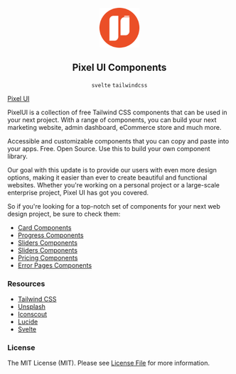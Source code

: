 <div align="center">

<div style="max-width: 90px;margin-left: auto;margin-right: auto">

![Pixel UI](/logo.png)

</div>
 
## Pixel UI Components

`svelte` `tailwindcss`
</div>


[Pixel UI](https://pixelui.dev)

PixelUI is a collection of free Tailwind CSS components that can be used in your next project. With a range of
components, you can build your next marketing website, admin dashboard, eCommerce store and much more.

Accessible and customizable components that you can copy and paste into your apps. Free. Open Source. Use this to build
your own component library.

Our goal with this update is to provide our users with even more design options, making it easier than ever to create
beautiful and functional websites. Whether you're working on a personal project or a large-scale enterprise project,
Pixel UI has got you covered.

So if you're looking for a top-notch set of components for your next web design project, be sure to check them:

- [Card Components](https://pixelui.dev/category/cards)
- [Progress Components](https://pixelui.dev/category/progress)
- [Sliders Components](https://pixelui.dev/category/sliders)
- [Sliders Components](https://pixelui.dev/category/sliders)
- [Pricing Components](https://pixelui.dev/category/pricing)
- [Error Pages Components](https://pixelui.dev/category/errors)

### Resources

- [Tailwind CSS](https://tailwindcss.com)
- [Unsplash](https://unsplash.com)
- [Iconscout](https://iconscout.com)
- [Lucide](https://lucide.dev/)
- [Svelte](https://svelte.dev)

### License

The MIT License (MIT). Please see [License File](https://github.com/pixeluidev/pixelui-kits/blob/master/LICENSE) for
more information.
